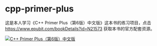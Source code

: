# cpp-primer-plus

这是本人学习《C++ Primer Plus（第6版）中文版》这本书的练习项目，点击 https://www.epubit.com/bookDetails?id=N21573 获取本书的官方配套资源。

[![C++ Primer Plus（第6版）中文版](https://cdn.ptpress.cn/pubcloud/bookImg/A20112686/2021121454220535_trim.jpg "点击查看图书详情")](https://www.epubit.com/bookDetails?id=N21573)

